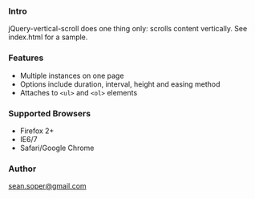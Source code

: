 ### Intro
jQuery-vertical-scroll does one thing only: scrolls content vertically. See index.html for a sample.

### Features
* Multiple instances on one page
* Options include duration, interval, height and easing method
* Attaches to `<ul>` and `<ol>` elements

### Supported Browsers
* Firefox 2+
* IE6/7
* Safari/Google Chrome

### Author
sean.soper@gmail.com
